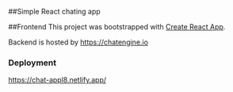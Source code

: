 ##Simple React chating app


##Frontend
This project was bootstrapped with [Create React App](https://github.com/facebook/create-react-app).


Backend is hosted by https://chatengine.io​ 



### Deployment
https://chat-appl8.netlify.app/
